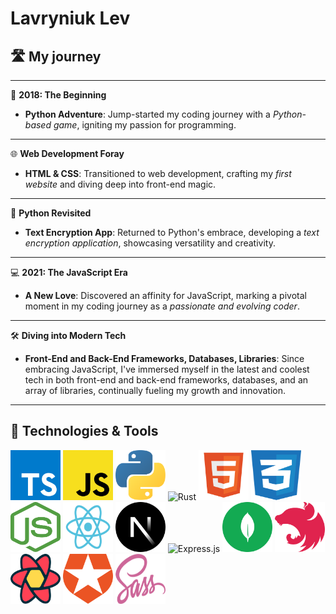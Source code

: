 # Lavryniuk Lev

## 🛣️ My journey

---

🌟 **2018: The Beginning**
- **Python Adventure**: Jump-started my coding journey with a _Python-based game_, igniting my passion for programming.

---

🌐 **Web Development Foray**
- **HTML & CSS**: Transitioned to web development, crafting my _first website_ and diving deep into front-end magic.

---

🔐 **Python Revisited**
- **Text Encryption App**: Returned to Python's embrace, developing a _text encryption application_, showcasing versatility and creativity.

---

💻 **2021: The JavaScript Era**
- **A New Love**: Discovered an affinity for JavaScript, marking a pivotal moment in my coding journey as a _passionate and evolving coder_.

---

🛠️ **Diving into Modern Tech**
- **Front-End and Back-End Frameworks, Databases, Libraries**: Since embracing JavaScript, I've immersed myself in the latest and coolest tech in both front-end and back-end frameworks, databases, and an array of libraries, continually fueling my growth and innovation.

---
## 🔧 Technologies & Tools

<div>
<img src="./images/typescript-seeklogo.com.svg" alt="TypeScript" width="80" height="80"/>
<img src="./images/javascript-js-seeklogo.com.svg" alt="JavaScript" width="80" height="80"/>
<img src="./images/python-seeklogo.com.svg" alt="Python" width="80" height="80"/>
<img src="https://www.rust-lang.org/logos/rust-logo-128x128.png" alt="Rust" width="80" height="80"/>
<img src="./images/html5-without-wordmark-color.svg" alt="HTML5" width="80" height="80"/>
<img src="./images/css-3-seeklogo.com.svg" alt="CSS3" width="80" height="80"/>
<img src="./images/nodejs-seeklogo.com.svg" alt="Node.js" width="80" height="80"/>
<img src="./images/react-seeklogo.com.svg" alt="React" width="80" height="80"/>
<img src="./images/next-js-icon-seeklogo.com.svg" alt="Next.js" width="80" height="80"/>

<img src="https://github.com/openjs-foundation/artwork/blob/master/projects/express/express-hex-sticker.png" alt="Express.js" width="80" height="80"/>
<img src="./images/mongodb-seeklogo.com.svg" alt="MongoDB" width="80" height="80"/>
<img src="./images/nestjs-seeklogo.com.svg" alt="NestJS" width="80" height="80"/>
<img src="./images/react-query-seeklogo.com.svg" alt="React Query" width="80" height="80"/>
<img src="./images/auth0-seeklogo.com.svg" alt="Auth0" width="80" height="80"/>
<img src="./images/sass-seeklogo.com.svg" alt="Sass" width="80" height="80"/>
<div>


